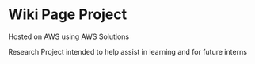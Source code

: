 # Wiki Page Project 

Hosted on AWS using AWS Solutions

Research Project intended to help assist in learning and for future interns
